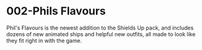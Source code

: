 # 002-Phils Flavours
Phil's Flavours is the newest addition to the Shields Up pack, and includes dozens of new animated ships and helpful new outfits, all made to look like they fit right in with the game.
